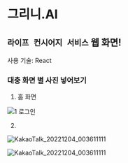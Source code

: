 # 그리니.AI
## `라이프 컨시어지 서비스` 웹 화면!

사용 기술: React

### 대충 화면 별 사진 넣어보기

1. 홈 화면

![1  로그인](https://user-images.githubusercontent.com/103303021/206176423-9fbf5109-67ee-4dbd-9f4e-4b309a2f7505.png)



2. 
![KakaoTalk_20221204_003611111](https://user-images.githubusercontent.com/103303021/206159132-f3868f55-e339-431a-aa12-0be69e5757a7.jpg)

![KakaoTalk_20221204_003611111](https://user-images.githubusercontent.com/103303021/206159132-f3868f55-e339-431a-aa12-0be69e5757a7.jpg)


